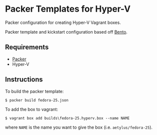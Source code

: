 # Packer Templates for Hyper-V

Packer configuration for creating Hyper-V Vagrant boxes.

Packer template and kickstart configuration based off [Bento](https://github.com/chef/bento).

## Requirements

* [Packer](https://www.packer.io/)
* Hyper-V

## Instructions

To build the packer template:

    $ packer build fedora-25.json

To add the box to vagrant:

    $ vagrant box add builds\fedora-25.hyperv.box --name NAME

where `NAME` is the name you want to give the box (i.e. `aetylus/fedora-25`).
